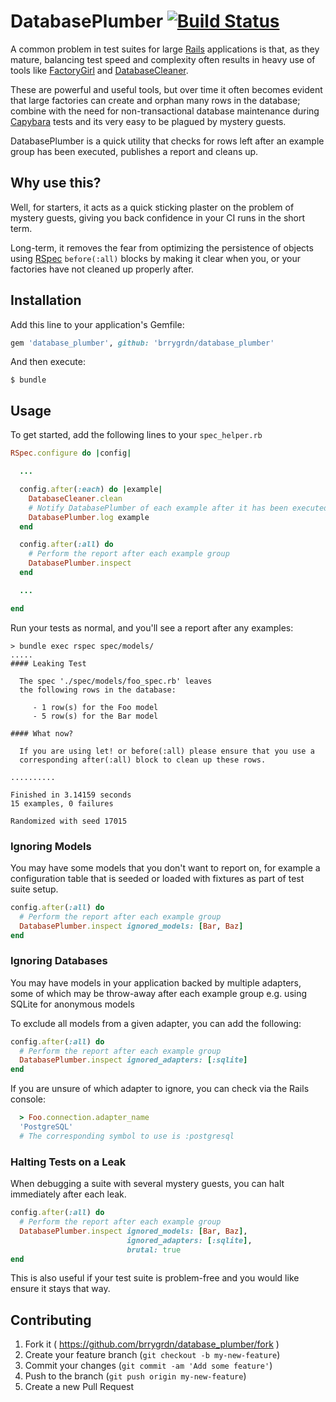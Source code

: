 # DatabasePlumber [![Build Status](https://travis-ci.org/brrygrdn/database_plumber.svg?branch=v0.0.1)](https://travis-ci.org/brrygrdn/database_plumber)

A common problem in test suites for large [Rails][rails] applications is that,
as they mature, balancing test speed and complexity often results in heavy use
of tools like [FactoryGirl][factorygirl] and [DatabaseCleaner][databasecleaner].

These are powerful and useful tools, but over time it often becomes evident that
large factories can create and orphan many rows in the database; combine with the
need for non-transactional database maintenance during [Capybara][capybara] tests
and its very easy to be plagued by mystery guests.

DatabasePlumber is a quick utility that checks for rows left after an example
group has been executed, publishes a report and cleans up.

## Why use this?

Well, for starters, it acts as a quick sticking plaster on the problem of mystery
guests, giving you back confidence in your CI runs in the short term.

Long-term, it removes the fear from optimizing the persistence of objects using
[RSpec][rspec] `before(:all)` blocks by making it clear when you, or your factories
have not cleaned up properly after.

## Installation

Add this line to your application's Gemfile:

```ruby
gem 'database_plumber', github: 'brrygrdn/database_plumber'
```

And then execute:

    $ bundle


## Usage

To get started, add the following lines to your `spec_helper.rb`

```ruby
RSpec.configure do |config|

  ...

  config.after(:each) do |example|
    DatabaseCleaner.clean
    # Notify DatabasePlumber of each example after it has been executed
    DatabasePlumber.log example
  end

  config.after(:all) do
    # Perform the report after each example group
    DatabasePlumber.inspect
  end

  ...

end
```

Run your tests as normal, and you'll see a report after any examples:

```
> bundle exec rspec spec/models/
.....
#### Leaking Test

  The spec './spec/models/foo_spec.rb' leaves
  the following rows in the database:

     - 1 row(s) for the Foo model
     - 5 row(s) for the Bar model

#### What now?

  If you are using let! or before(:all) please ensure that you use a
  corresponding after(:all) block to clean up these rows.

..........

Finished in 3.14159 seconds
15 examples, 0 failures

Randomized with seed 17015
```

### Ignoring Models

You may have some models that you don't want to report on, for example a configuration
table that is seeded or loaded with fixtures as part of test suite setup.

```ruby
config.after(:all) do
  # Perform the report after each example group
  DatabasePlumber.inspect ignored_models: [Bar, Baz]
end
```

### Ignoring Databases

You may have models in your application backed by multiple adapters, some of which
may be throw-away after each example group e.g. using SQLite for anonymous models

To exclude all models from a given adapter, you can add the following:

```ruby
config.after(:all) do
  # Perform the report after each example group
  DatabasePlumber.inspect ignored_adapters: [:sqlite]
end
```

If you are unsure of which adapter to ignore, you can check via the Rails console:

```ruby
  > Foo.connection.adapter_name
  'PostgreSQL'
  # The corresponding symbol to use is :postgresql
```

### Halting Tests on a Leak

When debugging a suite with several mystery guests, you can halt immediately
after each leak.

```ruby
config.after(:all) do
  # Perform the report after each example group
  DatabasePlumber.inspect ignored_models: [Bar, Baz],
                          ignored_adapters: [:sqlite],
                          brutal: true
end
```

This is also useful if your test suite is problem-free and you would like ensure it
stays that way.

## Contributing

1. Fork it ( https://github.com/brrygrdn/database_plumber/fork )
2. Create your feature branch (`git checkout -b my-new-feature`)
3. Commit your changes (`git commit -am 'Add some feature'`)
4. Push to the branch (`git push origin my-new-feature`)
5. Create a new Pull Request

[rails]: https://github.com/rails/rails
[factorygirl]: https://github.com/thoughtbot/factory_girl
[databasecleaner]: https://github.com/DatabaseCleaner/database_cleaner
[capybara]: https://github.com/jnicklas/capybara
[rspec]: https://github.com/rspec/rspec

